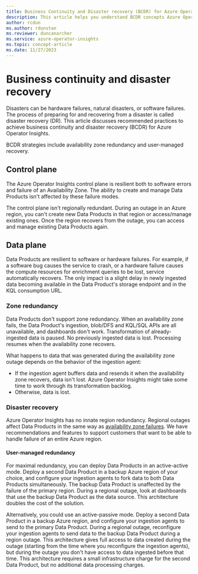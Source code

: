 ```yaml
---
title: Business Continuity and Disaster recovery (BCDR) for Azure Operator Insights
description: This article helps you understand BCDR concepts Azure Operator Insights.
author: rcdun
ms.author: rdunstan
ms.reviewer: duncanarcher
ms.service: azure-operator-insights
ms.topic: concept-article
ms.date: 11/27/2023
---
```


# Business continuity and disaster recovery

Disasters can be hardware failures, natural disasters, or software failures. The process of preparing for and recovering from a disaster is called disaster recovery (DR). This article discusses recommended practices to achieve business continuity and disaster recovery (BCDR) for Azure Operator Insights.

BCDR strategies include availability zone redundancy and user-managed recovery.

## Control plane

The Azure Operator Insights control plane is resilient both to software errors and failure of an Availability Zone. The ability to create and manage Data Products isn't affected by these failure modes. 

The control plane isn't regionally redundant. During an outage in an Azure region, you can't create new Data Products in that region or access/manage existing ones. Once the region recovers from the outage, you can access and manage existing Data Products again.

## Data plane

Data Products are resilient to software or hardware failures. For example, if a software bug causes the service to crash, or a hardware failure causes the compute resources for enrichment queries to be lost, service automatically recovers. The only impact is a slight delay in newly ingested data becoming available in the Data Product's storage endpoint and in the KQL consumption URL.

### Zone redundancy

Data Products don't support zone redundancy. When an availability zone fails, the Data Product's ingestion, blob/DFS and KQL/SQL APIs are all unavailable, and dashboards don't work. Transformation of already-ingested data is paused. No previously ingested data is lost. Processing resumes when the availability zone recovers. 

What happens to data that was generated during the availability zone outage depends on the behavior of the ingestion agent:

* If the ingestion agent buffers data and resends it when the availability zone recovers, data isn't lost. Azure Operator Insights might take some time to work through its transformation backlog.
* Otherwise, data is lost.

### Disaster recovery

Azure Operator Insights has no innate region redundancy. Regional outages affect Data Products in the same way as [availability zone failures](#zone-redundancy). We have recommendations and features to support customers that want to be able to handle failure of an entire Azure region. 

#### User-managed redundancy

For maximal redundancy, you can deploy Data Products in an active-active mode. Deploy a second Data Product in a backup Azure region of your choice, and configure your ingestion agents to fork data to both Data Products simultaneously. The backup Data Product is unaffected by the failure of the primary region. During a regional outage, look at dashboards that use the backup Data Product as the data source. This architecture doubles the cost of the solution.

Alternatively, you could use an active-passive mode. Deploy a second Data Product in a backup Azure region, and configure your ingestion agents to send to the primary Data Product. During a regional outage, reconfigure your ingestion agents to send data to the backup Data Product during a region outage. This architecture gives full access to data created during the outage (starting from the time where you reconfigure the ingestion agents), but during the outage you don't have access to data ingested before that time. This architecture requires a small infrastructure charge for the second Data Product, but no additional data processing charges.